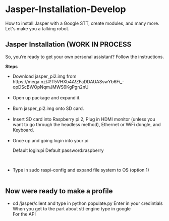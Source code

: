 # Jasper-Installation-Develop
How to install Jasper with a Google STT, create modules, and many more. Let's make you a talking robot.

<h2><b>Jasper Installation (WORK IN PROCESS</b></h2>

So, you’re ready to get your own personal assistant? Follow the instructions.

<b>Steps</b>
<ul>

  <li>Download jasper_pi2.img from https://mega.nz/#!T5VHXb4A!ZFaDDAUASswYb6Fi_-opDScBWOpNqmJMWS9KgPgn2nU </li><br>

<li>Open up package and expand it. </li><br>


<li>Burn jasper_pi2.img onto SD card.</li><br>


<li>Insert SD card into Raspberry pi 2, Plug in HDMI monitor (unless you want to go through the headless method), Ethernet or WiFi dongle, and Keyboard.</li><br>

<li>Once up and going login into your pi

Default login:pi Default password:raspberry</li><br>

<li>Type in sudo raspi-config and expand file system to OS (option 1)</li><br>
</ul>

<h2> <b> Now were ready to make a profile</b> </h2>
<ul>
<li>cd /jasper/client and type in python populate.py
Enter in your credintials
When you get to the part about stt engine type in google</li>
For the API 
</ul>
